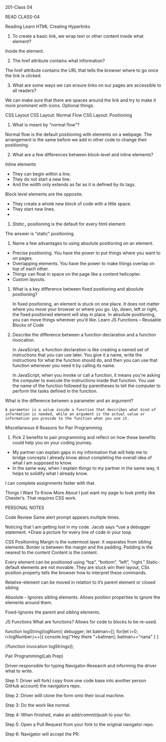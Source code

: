 201-Class 04

READ CLASS-04

Reading
Learn HTML
Creating Hyperlinks
1. To create a basic link, we wrap text or other content inside what element?

Inside the <a> element.

2. The href attribute contains what information?

The href attribute contains the URL that tells the browser where to go once the link is clicked.

3. What are some ways we can ensure links on our pages are accessible to all readers?

We can make sure that there are spaces around the link and try to make it more prominent with icons. Optional things.

CSS Layout
CSS Layout: Normal Flow CSS Layout: Positioning

1. What is meant by “normal flow”?

Normal flow is the default positioning with elements on a webpage. The arrangement is the same before we add in other code to change their positioning.

2. What are a few differences between block-level and inline elements?

Inline elements
* They can begin within a line.
* They do not start a new line.
* And the width only extends as far as it is defined by its tags. 

Block level elements are the opposite.
* They create a whole new block of code with a little space.
* They start new lines.
* 

1. _Static__ positioning is the default for every html element.

The answer is “static” positioning.

1. Name a few advantages to using absolute positioning on an element.

* Precise positioning. You have the power to put things where you want to on pages.
* Overlapping elements. You have the power to make things overlap on top of each other.
* Things can float in space on the page like a content helicopter.
* Custom layouts. 

1. What is a key difference between fixed positioning and absolute positioning?
	
	In fixed positioning, an element is stuck on one place. It does not matter where you move your browser or where you go. Up, down, left or right, the fixed positioned element will stay in place.
	In absolute positioning, you can move things wherever you’d like.
Learn JS
Functions – Reusable Blocks of Code
1. Describe the difference between a function declaration and a function invocation. 
	
	In JavaScript, a function declaration is like creating a named set of instructions that you can use later. You give it a name, write the instructions for what the function should do, and then you can use that function whenever you need it by calling its name.

	In JavaScript, when you invoke or call a function, it means you're asking the computer to execute the instructions inside that function. You use the name of the function followed by parentheses to tell the computer to perform the tasks defined in the function.

What is the difference between a parameter and an argument?

	A parameter is a value inside a function that describes what kind of information is needed, while an argument is the actual value or information you provide to the function when you use it.

Miscellaneous
6 Reasons for Pair Programming
1. Pick 2 benefits to pair programming and reflect on how these benefits could help you on your coding journey.

* My partner can explain gaps in my information that will help me to bridge concepts I already know about completing the overall idea of what I am supposed to know.
* In the same way, when I explain things to my partner in the same way, it helps to solidify what I already know. 

I can complete assignments faster with that.

Things I Want To Know More About
I just want my page to look pretty like Chester’s. That requires CSS work.





PERSONAL NOTES

Code Review
Same alert prompt appears multiple times.
 
Noticing that I am getting lost in my code.
Jacob says 
*use a debugger statement.
*Draw a picture for every line of code in your loop.


CSS Positioniing
Margin is the outermost layer. It separates from sibling elements.
Border is between the margin and the padding.
Padding is the nearest to the content
Content is the content.

Every element can be positioned using “top”, “bottom”, “left”, “right.”
Static-default elements are not movable. They are stuck win their layout,
CSs position property tells the browser how to interpret these commands.

Relative-element can be moved in relation to it’s parent element or closed sibling

Absolute - Ignores sibling elements. Allows position properties to ignore the elements around them.

Fixed-Ignores the parent and sibling elements.

JS Functions
What are functions?
Allows for code to blocks to be re-used.

function logString(logNum){
    debugger;
    let batman=[];
    for(let i=0; i<logNumber;i++){
        console.log("Hey there "+batman);
        batman+="nana"
    }
}

//function invocation
logStrings();

Pair Programming(Lab Prep)

Driver-responsible for typing
Navigator-Research and informing the driver what to write.

Step 1: Driver will fork( copy from one code base into another person GitHub account) the navigators repo.

Step 2: Driver willl clone the form onto their local machine.

Step 3: Do the work like normal.

Step 4: When finished, make an add/commit/push to your for.

Step 5: Open a Pull Request from your fork to the original navigator repo.

Step 6: Navigator will accept the PR.
